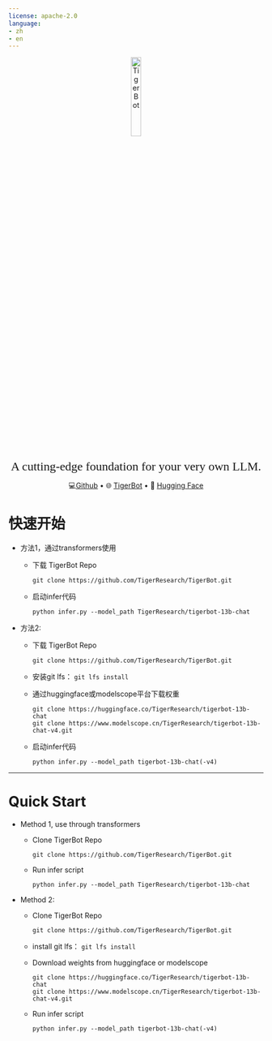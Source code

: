 ```yaml
---
license: apache-2.0
language:
- zh
- en
---
```

<div style="width: 100%;">
    <p align="center" width="20%">
      <img src="http://x-pai.algolet.com/bot/img/logo_core.png" alt="TigerBot" width="20%", style="display: block; margin: auto;"></img>
    </p>
</div>
<p align="center">
<font face="黑体" size=5"> A cutting-edge foundation for your very own LLM. </font>
</p>
<p align="center">
	💻<a href="https://github.com/TigerResearch/TigerBot" target="_blank">Github</a> • 🌐 <a href="https://tigerbot.com/" target="_blank">TigerBot</a> • 🤗 <a href="https://huggingface.co/TigerResearch" target="_blank">Hugging Face</a>
</p>

# 快速开始

- 方法1，通过transformers使用

  - 下载 TigerBot Repo

     ```shell
     git clone https://github.com/TigerResearch/TigerBot.git
     ```

  - 启动infer代码

    ```shell
    python infer.py --model_path TigerResearch/tigerbot-13b-chat
    ```

- 方法2:

  - 下载 TigerBot Repo
    
     ```shell
    git clone https://github.com/TigerResearch/TigerBot.git
    ```

  - 安装git lfs： `git lfs install`

  - 通过huggingface或modelscope平台下载权重
    ```shell
    git clone https://huggingface.co/TigerResearch/tigerbot-13b-chat
    git clone https://www.modelscope.cn/TigerResearch/tigerbot-13b-chat-v4.git
    ```
    
  - 启动infer代码
    
    ```shell
    python infer.py --model_path tigerbot-13b-chat(-v4)
    ```

------

# Quick Start

- Method 1, use through transformers

  - Clone TigerBot Repo

     ```shell
     git clone https://github.com/TigerResearch/TigerBot.git
     ```

  - Run infer script

    ```shell
    python infer.py --model_path TigerResearch/tigerbot-13b-chat
    ```

- Method 2:

  - Clone TigerBot Repo

    ```shell
    git clone https://github.com/TigerResearch/TigerBot.git
    ```

  - install git lfs： `git lfs install`

  - Download weights from huggingface or modelscope
    ```shell
    git clone https://huggingface.co/TigerResearch/tigerbot-13b-chat
    git clone https://www.modelscope.cn/TigerResearch/tigerbot-13b-chat-v4.git
    ```
  
  - Run infer script
  
     ```shell
     python infer.py --model_path tigerbot-13b-chat(-v4)
     ```
